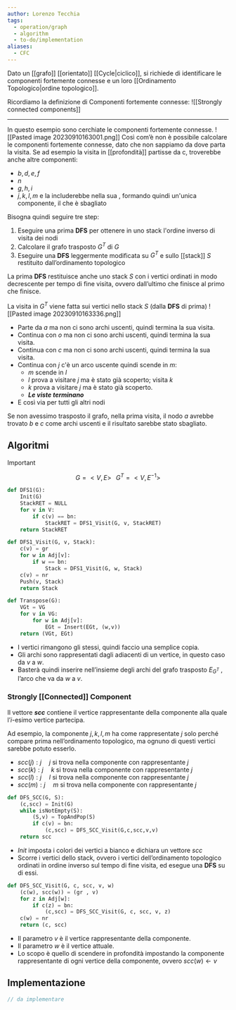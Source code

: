 ```yaml
---
author: Lorenzo Tecchia
tags:
  - operation/graph
  - algorithm
  - to-do/implementation
aliases:
  - CFC
---
```

Dato un [[grafo]] [[orientato]] [[Cycle|ciclico]], si richiede di identificare le componenti fortemente connesse e un loro [[Ordinamento Topologico|ordine topologico]].

Ricordiamo la definizione di Componenti fortemente connesse:
![[Strongly connected components]]

---

In questo esempio sono cerchiate le componenti fortemente connesse.
![[Pasted image 20230910163001.png]]
Così com’è non è possibile calcolare le componenti fortemente connesse, dato che non sappiamo da dove parta la visita.
Se ad esempio la visita in [[profondità]] partisse da c, troverebbe anche altre componenti:
- $b,d,e,f$
- $n$
- $g,h,i$
- $j,k,l,m$ 
e la includerebbe nella sua , formando quindi un'unica componente, il che è sbagliato

Bisogna quindi seguire tre step:
1. Eseguire una prima $\textbf{DFS}$ per ottenere in uno stack l'ordine inverso di visita dei nodi
2. Calcolare il grafo trasposto $G^T$ di $G$
3. Eseguire una $\textbf{DFS}$ leggermente modificata su $G^T$ e sullo [[stack]] $S$ restituito dall’ordinamento topologico

La prima $\textbf{DFS}$ restituisce anche uno stack $S$ con i vertici ordinati in modo decrescente per tempo di fine visita, ovvero dall’ultimo che finisce al primo che finisce.

La visita in $G^T$ viene fatta sui vertici nello stack $S$ (dalla $\textbf{DFS}$ di prima)
![[Pasted image 20230910163336.png]]
- Parte da $a$ ma non ci sono archi uscenti, quindi termina la sua visita.
- Continua con $o$ ma non ci sono archi uscenti, quindi termina la sua visita.
- Continua con $c$ ma non ci sono archi uscenti, quindi termina la sua visita.
- Continua con $j$ c'è un arco uscente quindi scende in $m$:
	- $m$ scende in $l$
	- $l$ prova a visitare $j$ ma è stato già scoperto; visita $k$
	- $k$ prova a visitare $j$ ma  è stato già scoperto.
	- ***Le viste terminano***
- E così via per tutti gli altri nodi

Se non avessimo trasposto il grafo, nella prima visita, il nodo $a$ avrebbe trovato $b$ e $c$ come archi uscenti e il risultato sarebbe stato sbagliato.

## Algoritmi
>[!important] 
>$$G=<V,E>\;\;\;G^{T}=<V,E^{-1}>$$


```Python
def DFS1(G):
	Init(G)
	StackRET = NULL
	for v in V:
		if c(v) == bn:
			StackRET = DFS1_Visit(G, v, StackRET)
	return StackRET
```

```python
def DFS1_Visit(G, v, Stack):
	c(v) = gr
	for w in Adj[v]:
		if w == bn:
			Stack = DFS1_Visit(G, w, Stack)
	c(v) = nr
	Push(v, Stack)
	return Stack
```

```python 
def Transpose(G):
	VGt = VG
	for v in VG:
		for w in Adj[v]:
			EGt = Insert(EGt, (w,v))
	return (VGt, EGt)
```

- I vertici rimangono gli stessi, quindi faccio una semplice copia.
- Gli archi sono rappresentati dagli adiacenti di un vertice, in questo caso da $v$ a $w$.
- Basterà quindi inserire nell’insieme degli archi del grafo trasposto $E_{G^{T}}$ , l’arco che va da $w$ a $v$.

### Strongly [[Connected]] Component
Il vettore ***scc*** contiene il vertice rappresentante della componente alla quale l’$i$-esimo vertice partecipa.

Ad esempio, la componente $j, k, l, m$ ha come rappresentate $j$ solo perché compare prima nell’ordinamento topologico, ma ognuno di questi vertici sarebbe potuto esserlo.
- $scc(j):j\;\;\;\;\;j$ si trova nella componente con rappresentante $j$
- $scc(k):j\;\;\;\;\;k$ si trova nella componente con rappresentante $j$
- $scc(l):j\;\;\;\;\;l$ si trova nella componente con rappresentante $j$
- $scc(m):j\;\;\;\;\;m$ si trova nella componente con rappresentante $j$

```python
def DFS_SCC(G, S):
	(c,scc) = Init(G)
	while isNotEmpty(S):
		(S,v) = TopAndPop(S)
		if c(v) = bn:
			(c,scc) = DFS_SCC_Visit(G,c,scc,v,v)
	return scc
```

- $Init$ imposta i colori dei vertici a bianco e dichiara un vettore $scc$
- Scorre i vertici dello stack, ovvero i vertici dell’ordinamento topologico ordinati in ordine inverso sul tempo di fine visita, ed esegue una $\textbf{DFS}$ su di essi.
```python
def DFS_SCC_Visit(G, c, scc, v, w)
	(c(w), scc(w)) = (gr , v)
	for z in Adj[w]:
		if c(z) = bn:
			(c,scc) = DFS_SCC_Visit(G, c, scc, v, z)
	c(w) = nr
	return (c, scc)
```

- Il parametro $v$ è il vertice rappresentante della componente.
- Il parametro $w$ è il vertice attuale.
- Lo scopo è quello di scendere in profondità impostando la componente rappresentante di ogni vertice della componente, ovvero $scc(w) \leftarrow v$ 

## Implementazione
```C
// da implementare
```
